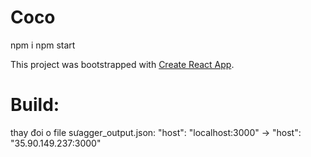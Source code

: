 # Coco
npm i
npm start

This project was bootstrapped with [Create React App](https://github.com/facebook/create-react-app).

# Build:
thay đoi o file sưagger_output.json:
"host": "localhost:3000" -> "host": "35.90.149.237:3000"
